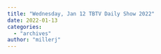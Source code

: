```yaml
---
title: "Wednesday, Jan 12 TBTV Daily Show 2022"
date: 2022-01-13
categories: 
  - "archives"
author: "millerj"
---
```



